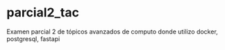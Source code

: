 # parcial2_tac
Examen parcial 2 de tópicos avanzados de computo donde utilizo docker, postgresql, fastapi
